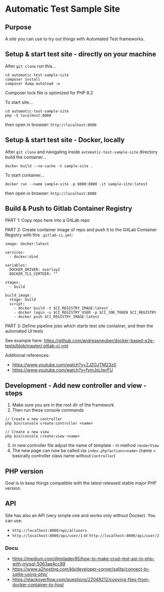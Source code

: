 # Automatic Test Sample Site
## Purpose
A site you can use to try out things with Automated Test frameworks.

## Setup & start test site - directly on your machine
After `git clone` run this...
```
cd automatic-test-sample-site
composer install
composer dump-autoload -o
```
Composer lock file is optimized for PHP 8.2

To start site...
```
cd automatic-test-sample-site
php -S localhost:8000
```
then open in browser: `http://localhost:8000`


## Setup & start test site - Docker, locally
After `git clone` and navigating inside `automatic-test-sample-site` directory build the container...
```
docker build --no-cache -t sample-site .
```

To start container...
```
docker run --name sample-site -p 8000:8000 -it sample-site:latest
```
then open in browser: `http://localhost:8000`

## Build & Push to Gitlab Container Registry

PART 1: Copy repo here into a GitLab repo

PART 2: Create container image of repo and push it to the GitLab Container Registry with this `.gitlab-ci.yml`:
```
image: docker:latest

services:
  - docker:dind

variables:
  DOCKER_DRIVER: overlay2
  DOCKER_TLS_CERTDIR: ""

stages:
  - build

build_image:
  stage: build
  script:
    - docker build -t $CI_REGISTRY_IMAGE:latest .
    - docker login -u $CI_REGISTRY_USER -p $CI_JOB_TOKEN $CI_REGISTRY
    - docker push $CI_REGISTRY_IMAGE:latest

```

PART 3: Define pipeline jobs which starts test site container, and then the automated UI tests

See example here: https://github.com/andreasneuber/docker-based-e2e-tests/blob/master/.gitlab-ci.yml

Additional references:
- https://www.youtube.com/watch?v=ZJZGJTM23z0
- https://www.youtube.com/watch?v=fymJsLIwrFU


## Development - Add new controller and view - steps
1. Make sure you are in the root dir of the framework
2. Then run these console commands

```
// Create a new controller
php bin/console create:controller <name>

// Create a new view
php bin/console create:view <name>
```
3. In new controller file adjust the name of template - in method `renderView`
4. The new page can now be called via `index.php?action=<name>` (name = basically controller class name without `Controller`)


## PHP version
Goal is to keep things compatible with the latest released stable major PHP version.

## API
Site has also an API (very simple one and works only without Docker). You can use:
- `http://localhost:8000/api/allusers`
- `http://localhost:8000/api/user/1` or `http://localhost:8000/api/user/2`

### Docu
- https://medium.com/@miladev95/how-to-make-crud-rest-api-in-php-with-mysql-5063ae4cc89
- https://www.a2hosting.com/kb/developer-corner/sqlite/connect-to-sqlite-using-php/
- https://stackoverflow.com/questions/22049212/copying-files-from-docker-container-to-host

